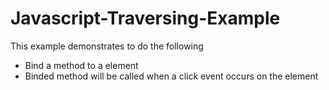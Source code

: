 # Javascript-Traversing-Example
This example demonstrates to do the following 
- Bind a method to a element 
- Binded method will be called when a click event occurs on the element
